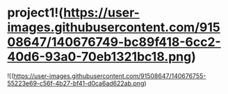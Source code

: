 # project1!(https://user-images.githubusercontent.com/91508647/140676749-bc89f418-6cc2-40d6-93a0-70eb1321bc18.png)
![(https://user-images.githubusercontent.com/91508647/140676755-55223e69-c56f-4b27-bf41-d0ca6ad622ab.png)

